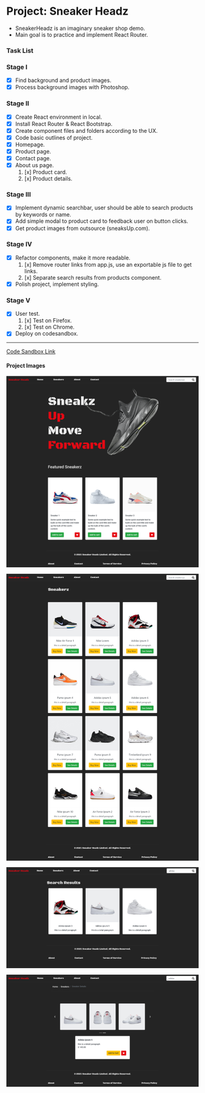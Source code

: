 # Project: Sneaker Headz 

- SneakerHeadz is an imaginary sneaker shop demo.
- Main goal is to practice and implement React Router.

### Task List

### Stage I
- [x] Find background and product images.
- [x] Process background images with Photoshop.

### Stage II
- [x] Create React environment in local.
- [x] Install React Router & React Bootstrap.
- [x] Create component files and folders according to the UX.
- [x] Code basic outlines of project.
- [x] Homepage.
- [x] Product page.
- [x] Contact page.
- [x] About us page.
    1. [x] Product card.
    2. [x] Product details.
    
### Stage III
- [x] Implement dynamic searchbar, user should be able to search products by keywords or name.
- [x] Add simple modal to product card to feedback user on button clicks.
- [x] Get product images from outsource (sneaksUp.com).

### Stage IV
- [x] Refactor components, make it more readable.
    1. [x] Remove router links from app.js, use an exportable js file to get links.
    2. [x] Separate search results from products component.
- [x] Polish project, implement styling.

### Stage V
- [x] User test.
    1. [x] Test on Firefox.
    2. [x] Test on Chrome.
- [x] Deploy on codesandbox.

---

[Code Sandbox Link](https://65xwc.csb.app/)

#### Project Images

![Landing Page](./src/images/website/Screenshot1.png)

![Product Page](./src/images/website/Screenshot2.png)

![Search Results](./src/images/website/Screenshot3.png)

![Product Details](./src/images/website/Screenshot4.png)

